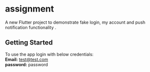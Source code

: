 # assignment

A new Flutter project to demonstrate fake login, my account and push notification functionality .

## Getting Started

To use the app login with below credentials:  
**Email:** test@test.com  
**password:** password  
